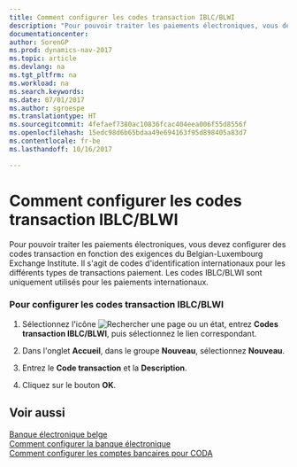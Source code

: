 ```yaml
---
title: Comment configurer les codes transaction IBLC/BLWI
description: "Pour pouvoir traiter les paiements électroniques, vous devez configurer des codes transaction en fonction des exigences du Belgian-Luxembourg Exchange Institute. Il s'agit de codes d'identification internationaux pour les différents types de transactions paiement. Les codes IBLC/BLWI sont uniquement utilisés pour les paiements internationaux."
documentationcenter: 
author: SorenGP
ms.prod: dynamics-nav-2017
ms.topic: article
ms.devlang: na
ms.tgt_pltfrm: na
ms.workload: na
ms.search.keywords: 
ms.date: 07/01/2017
ms.author: sgroespe
ms.translationtype: HT
ms.sourcegitcommit: 4fefaef7380ac10836fcac404eea006f55d8556f
ms.openlocfilehash: 15edc98d6b65bdaa49e694163f95d898405a83d7
ms.contentlocale: fr-be
ms.lasthandoff: 10/16/2017

---
```

# <a name="how-to-set-up-iblc-blwi-transaction-codes"></a>Comment configurer les codes transaction IBLC/BLWI
Pour pouvoir traiter les paiements électroniques, vous devez configurer des codes transaction en fonction des exigences du Belgian-Luxembourg Exchange Institute. Il s'agit de codes d'identification internationaux pour les différents types de transactions paiement. Les codes IBLC/BLWI sont uniquement utilisés pour les paiements internationaux.  
  
### <a name="to-set-up-iblcblwi-transaction-codes"></a>Pour configurer les codes transaction IBLC/BLWI  
  
1.  Sélectionnez l'icône ![Rechercher une page ou un état](media/ui-search/search_small.png "icône Rechercher une page ou un état"), entrez **Codes transaction IBLC/BLWI**, puis sélectionnez le lien correspondant.  
  
2.  Dans l'onglet **Accueil**, dans le groupe **Nouveau**, sélectionnez **Nouveau**.  
  
3.  Entrez le **Code transaction** et la **Description**.  
  
4.  Cliquez sur le bouton **OK**.  
  
## <a name="see-also"></a>Voir aussi  
 [Banque électronique belge](belgian-electronic-banking.md)   
 [Comment configurer la banque électronique](how-to-set-up-electronic-banking.md)   
 [Comment configurer les comptes bancaires pour CODA](how-to-set-up-bank-accounts-for-coda.md)
